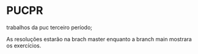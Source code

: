 # PUCPR
trabalhos da puc terceiro período;

As resoluções estarão na brach master enquanto a branch main mostrara os exercícios.
